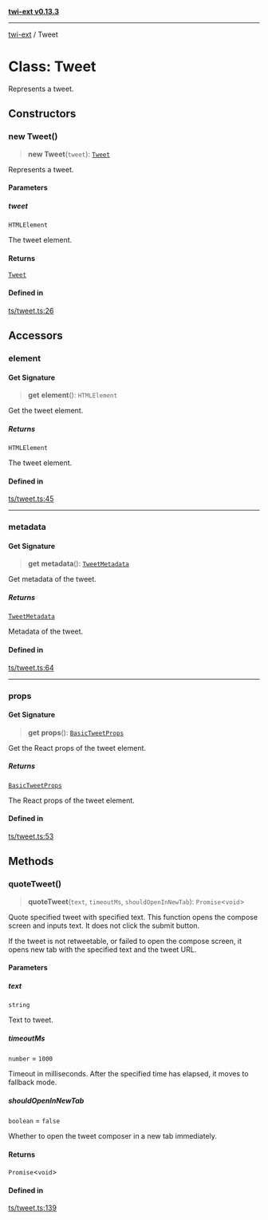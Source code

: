 [**twi-ext v0.13.3**](../README.md)

***

[twi-ext](../README.md) / Tweet

# Class: Tweet

Represents a tweet.

## Constructors

### new Tweet()

> **new Tweet**(`tweet`): [`Tweet`](Tweet.md)

Represents a tweet.

#### Parameters

##### tweet

`HTMLElement`

The tweet element.

#### Returns

[`Tweet`](Tweet.md)

#### Defined in

[ts/tweet.ts:26](https://github.com/Robot-Inventor/twi-ext/blob/9cf258aebb6141e3686a72c9730d5b2be992fe8e/src/ts/tweet.ts#L26)

## Accessors

### element

#### Get Signature

> **get** **element**(): `HTMLElement`

Get the tweet element.

##### Returns

`HTMLElement`

The tweet element.

#### Defined in

[ts/tweet.ts:45](https://github.com/Robot-Inventor/twi-ext/blob/9cf258aebb6141e3686a72c9730d5b2be992fe8e/src/ts/tweet.ts#L45)

***

### metadata

#### Get Signature

> **get** **metadata**(): [`TweetMetadata`](../interfaces/TweetMetadata.md)

Get metadata of the tweet.

##### Returns

[`TweetMetadata`](../interfaces/TweetMetadata.md)

Metadata of the tweet.

#### Defined in

[ts/tweet.ts:64](https://github.com/Robot-Inventor/twi-ext/blob/9cf258aebb6141e3686a72c9730d5b2be992fe8e/src/ts/tweet.ts#L64)

***

### props

#### Get Signature

> **get** **props**(): [`BasicTweetProps`](../interfaces/BasicTweetProps.md)

Get the React props of the tweet element.

##### Returns

[`BasicTweetProps`](../interfaces/BasicTweetProps.md)

The React props of the tweet element.

#### Defined in

[ts/tweet.ts:53](https://github.com/Robot-Inventor/twi-ext/blob/9cf258aebb6141e3686a72c9730d5b2be992fe8e/src/ts/tweet.ts#L53)

## Methods

### quoteTweet()

> **quoteTweet**(`text`, `timeoutMs`, `shouldOpenInNewTab`): `Promise`\<`void`\>

Quote specified tweet with specified text.
This function opens the compose screen and inputs text.
It does not click the submit button.

If the tweet is not retweetable, or failed to open the compose screen,
it opens new tab with the specified text and the tweet URL.

#### Parameters

##### text

`string`

Text to tweet.

##### timeoutMs

`number` = `1000`

Timeout in milliseconds. After the specified time has elapsed, it moves to fallback mode.

##### shouldOpenInNewTab

`boolean` = `false`

Whether to open the tweet composer in a new tab immediately.

#### Returns

`Promise`\<`void`\>

#### Defined in

[ts/tweet.ts:139](https://github.com/Robot-Inventor/twi-ext/blob/9cf258aebb6141e3686a72c9730d5b2be992fe8e/src/ts/tweet.ts#L139)
